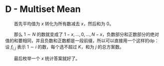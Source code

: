 # D - Multiset Mean
&emsp;&emsp;首先平均值为 $x$ 转化为所有数减去 $x$，然后和为 $0$。

&emsp;&emsp;那么 $1\sim N$ 的数就变成了 $1-x, ..., 0, ..., N - x$，负数部分和正数部分的绝对值的和要相同，并且负数和正数都是一段前缀，所以可以直接用一个这样的dp：设 $f_{i, j}$ 表示 $1\sim i$ 的数，每个选不超过 $K$，和为 $j$ 的总方案数。

&emsp;&emsp;最后枚举一个 $x$ 统计答案就好了。